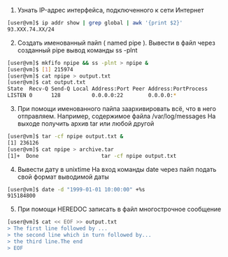 1. Узнать IP-адрес интерфейса, подключенного к сети Интернет
```bash
[user@vm]$ ip addr show | grep global | awk '{print $2}'
93.XXX.74.XX/24

```
2. Создать именованный пайп ( named pipe ). Вывести в файл через созданный pipe вывод команды ss -plnt 
```bash
[user@vm]$ mkfifo npipe && ss -plnt > npipe &
[user@vm]$ [1] 215974
[user@vm]$ cat npipe > output.txt
[user@vm]$ cat output.txt
State  Recv-Q Send-Q Local Address:Port Peer Address:PortProcess
LISTEN 0      128          0.0.0.0:22        0.0.0.0:*
```
3. При помощи именованного пайпа заархивировать всё, что в него отправляем. Например, содержимое файла /var/log/messages
На выходе получить архив tar или любой другой
``` bash
[user@vm]$ tar -cf npipe output.txt &
[1] 236126
[user@vm]$ cat npipe > archive.tar
[1]+  Done                    tar -cf npipe output.txt
```
4. Вывести дату в unixtime
На вход команды date через пайп подать свой формат выводимой даты
``` bash
[user@vm]$ date -d "1999-01-01 10:00:00" +%s
915184800
```
5. При помощи HEREDOC записать в файл многострочное сообщение
```bash
[user@vm]$ cat << EOF >> output.txt
> The first line followed by ...
> the second line which in turn followed by...
> the third line.The end
> EOF
```
